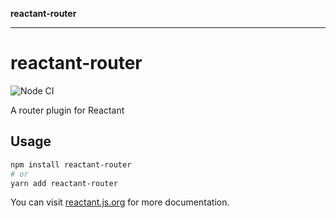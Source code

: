 **reactant-router**

***

# reactant-router

![Node CI](https://github.com/unadlib/reactant/workflows/Node%20CI/badge.svg)

A router plugin for Reactant

## Usage

```bash
npm install reactant-router
# or
yarn add reactant-router
```

You can visit [reactant.js.org](https://reactant.js.org/) for more documentation.
